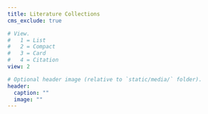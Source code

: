 ```yaml
---
title: Literature Collections
cms_exclude: true

# View.
#   1 = List
#   2 = Compact
#   3 = Card
#   4 = Citation
view: 2

# Optional header image (relative to `static/media/` folder).
header:
  caption: ""
  image: ""
---
```


